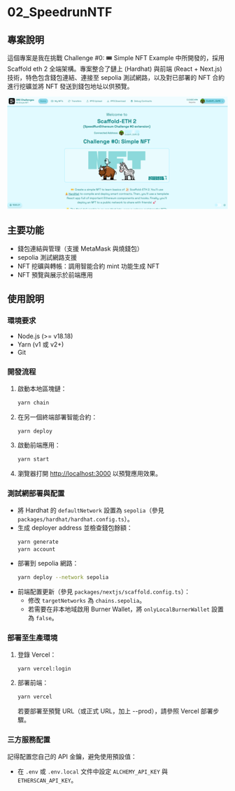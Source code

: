 # 02_SpeedrunNTF

## 專案說明
這個專案是我在挑戰 Challenge #0: 🎟 Simple NFT Example 中所開發的，採用 Scaffold eth 2 全端架構。專案整合了鏈上 (Hardhat) 與前端 (React + Next.js) 技術，特色包含錢包連結、連接至 sepolia 測試網路，以及對已部署的 NFT 合約進行挖礦並將 NFT 發送到錢包地址以供預覽。

![示例圖片](https://github.com/yoyoj1023/dapps/blob/main/02_SpeedrunNTF/sample.png)

## 主要功能
- 錢包連結與管理（支援 MetaMask 與燒錢包）
- sepolia 測試網路支援
- NFT 挖礦與轉帳：調用智能合約 mint 功能生成 NFT
- NFT 預覽與展示於前端應用

## 使用說明

### 環境要求
- Node.js (>= v18.18)
- Yarn (v1 或 v2+)
- Git

### 開發流程
1. 啟動本地區塊鏈：
   ```bash
   yarn chain
   ```
2. 在另一個終端部署智能合約：
   ```bash
   yarn deploy
   ```
3. 啟動前端應用：
   ```bash
   yarn start
   ```
4. 瀏覽器打開 [http://localhost:3000](http://localhost:3000) 以預覽應用效果。

### 測試網部署與配置
- 將 Hardhat 的 `defaultNetwork` 設置為 `sepolia`（參見 `packages/hardhat/hardhat.config.ts`）。
- 生成 deployer address 並檢查錢包餘額：
  ```bash
  yarn generate
  yarn account
  ```
- 部署到 sepolia 網路：
  ```bash
  yarn deploy --network sepolia
  ```
- 前端配置更新（參見 `packages/nextjs/scaffold.config.ts`）：
  - 修改 `targetNetworks` 為 `chains.sepolia`。
  - 若需要在非本地域啟用 Burner Wallet，將 `onlyLocalBurnerWallet` 設置為 `false`。

### 部署至生產環境
1. 登錄 Vercel：
   ```bash
   yarn vercel:login
   ```
2. 部署前端：
   ```bash
   yarn vercel
   ```
   若要部署至預覽 URL（或正式 URL，加上 --prod），請參照 Vercel 部署步驟。

### 三方服務配置
記得配置您自己的 API 金鑰，避免使用預設值：
- 在 `.env` 或 `.env.local` 文件中設定 `ALCHEMY_API_KEY` 與 `ETHERSCAN_API_KEY`。

